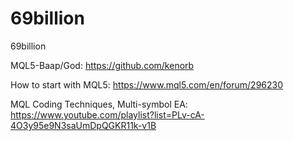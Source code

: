 # 69billion
69billion


MQL5-Baap/God: https://github.com/kenorb 

How to start with MQL5: https://www.mql5.com/en/forum/296230

MQL Coding Techniques, Multi-symbol EA: https://www.youtube.com/playlist?list=PLv-cA-4O3y95e9N3saUmDpQGKR11k-v1B
